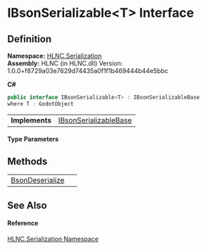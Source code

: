 # IBsonSerializable&lt;T&gt; Interface




## Definition
**Namespace:** <a href="N_HLNC_Serialization">HLNC.Serialization</a>  
**Assembly:** HLNC (in HLNC.dll) Version: 1.0.0+f8729a03e7629d74435a0f1f1b469444b44e5bbc

**C#**
``` C#
public interface IBsonSerializable<T> : IBsonSerializableBase
where T : GodotObject

```

<table><tr><td><strong>Implements</strong></td><td><a href="T_HLNC_Serialization_IBsonSerializableBase">IBsonSerializableBase</a></td></tr>
</table>



#### Type Parameters
<dl><dt /><dd /></dl>

## Methods
<table>
<tr>
<td><a href="M_HLNC_Serialization_IBsonSerializable_1_BsonDeserialize">BsonDeserialize</a></td>
<td> </td></tr>
</table>

## See Also


#### Reference
<a href="N_HLNC_Serialization">HLNC.Serialization Namespace</a>  
